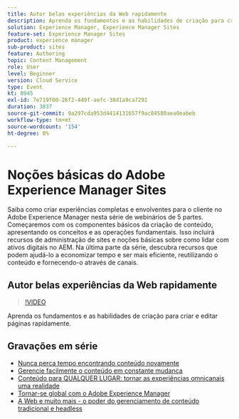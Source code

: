 ```yaml
---
title: Autor belas experiências da Web rapidamente
description: Aprenda os fundamentos e as habilidades de criação para criar e editar páginas rapidamente
solution: Experience Manager, Experience Manager Sites
feature-set: Experience Manager Sites
product: experience manager
sub-product: sites
feature: Authoring
topic: Content Management
role: User
level: Beginner
version: Cloud Service
type: Event
kt: 8945
exl-id: 7e719f00-26f2-449f-aefc-38d1a9ca7291
duration: 3837
source-git-commit: 9a297cda953d4414131657f9ac84580aea0eabeb
workflow-type: tm+mt
source-wordcount: '154'
ht-degree: 0%

---
```


# Noções básicas do Adobe Experience Manager Sites

Saiba como criar experiências completas e envolventes para o cliente no Adobe Experience Manager nesta série de webinários de 5 partes. Começaremos com os componentes básicos da criação de conteúdo, apresentando os conceitos e as operações fundamentais. Isso incluirá recursos de administração de sites e noções básicas sobre como lidar com ativos digitais no AEM. Na última parte da série, descubra recursos que podem ajudá-lo a economizar tempo e ser mais eficiente, reutilizando o conteúdo e fornecendo-o através de canais.

## Autor belas experiências da Web rapidamente

>[!VIDEO](https://video.tv.adobe.com/v/337014/?quality=12&learn=on&hidetitle=true)

Aprenda os fundamentos e as habilidades de criação para criar e editar páginas rapidamente.

## Gravações em série

* [Nunca perca tempo encontrando conteúdo novamente](media-library-administration.md)
* [Gerencie facilmente o conteúdo em constante mudança](collaboration-tools.md)
* [Conteúdo para QUALQUER LUGAR: tornar as experiências omnicanais uma realidade](omnichannel-experiences.md)
* [Tornar-se global com o Adobe Experience Manager](multi-site-management-web-translation.md)
* [A Web e muito mais - o poder do gerenciamento de conteúdo tradicional e headless](traditional-headless-content-management.md)
